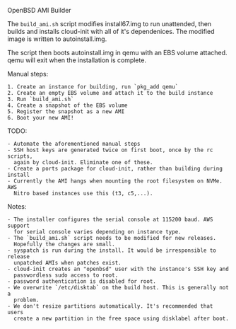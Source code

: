 OpenBSD AMI Builder

The `build_ami.sh` script modifies install67.img to run unattended, then builds
and installs cloud-init with all of it's dependenices. The modified image is
written to autoinstall.img.

The script then boots autoinstall.img in qemu with an EBS volume attached. qemu
will exit when the installation is complete.

Manual steps:

    1. Create an instance for building, run `pkg_add qemu`
    2. Create an empty EBS volume and attach it to the build instance
    3. Run `build_ami.sh`
    4. Create a snapshot of the EBS volume
    5. Register the snapshot as a new AMI
    6. Boot your new AMI!

TODO:

    - Automate the aforementioned manual steps
    - SSH host keys are generated twice on first boot, once by the rc scripts,
      again by cloud-init. Eliminate one of these.
    - Create a ports package for cloud-init, rather than building during install
    - Currently the AMI hangs when mounting the root filesystem on NVMe. AWS
      Nitro based instances use this (t3, c5,...).

Notes:

    - The installer configures the serial console at 115200 baud. AWS support
      for serial console varies depending on instance type.
    - The `build_ami.sh` script needs to be modified for new releases.
      Hopefully the changes are small.
    - syspatch is run during the install. It would be irresponsible to release
      unpatched AMIs when patches exist.
    - cloud-init creates an "openbsd" user with the instance's SSH key and
      passwordless sudo access to root.
    - password authentication is disabled for root.
    - We overwrite `/etc/disktab` on the build host. This is generally not a
      problem.
    - We don't resize partitions automatically. It's recommended that users
      create a new partition in the free space using disklabel after boot.


